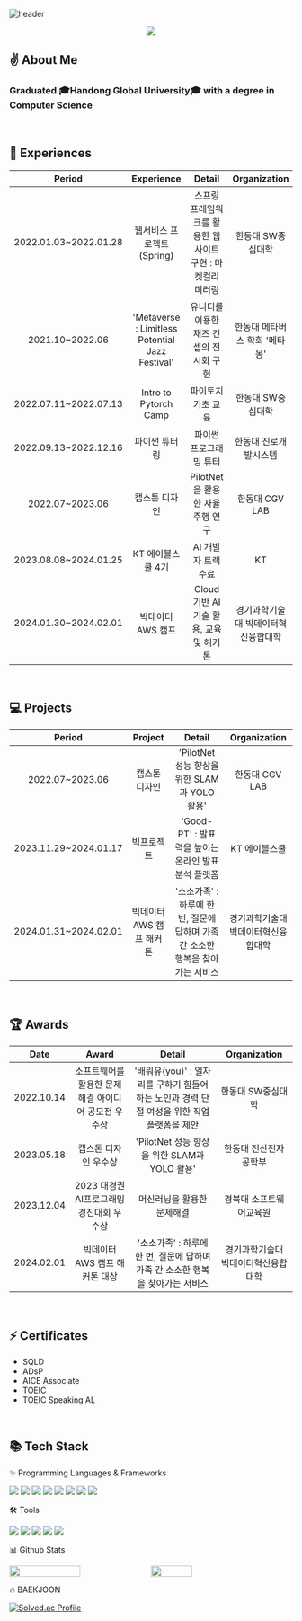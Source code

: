 <!--
**SuhyunRim118/SuhyunRim118** is a ✨ _special_ ✨ repository because its `README.md` (this file) appears on your GitHub profile.

Here are some ideas to get you started:

- 🔭 I’m currently working on ...
- 🌱 I’m currently learning ...
- 👯 I’m looking to collaborate on ...
- 🤔 I’m looking for help with ...
- 💬 Ask me about ...
- 📫 How to reach me: ...
- 😄 Pronouns: ...
- ⚡ Fun fact: ...
-->

![header](https://capsule-render.vercel.app/api?type=Cylinder&color=FFC155&fontColor=FFFFFF&height=150&section=header&text=Suhyun%20Github%20💡&fontSize=60&&animation=twinkling)

<div align=center>
	<img class="img" src="https://hits.seeyoufarm.com/api/count/incr/badge.svg?url=https%3A%2F%2Fgithub.com%2FSuhyunRim118&count_bg=%23FFC155&title_bg=%23000000&icon=github.svg&icon_color=%23E7E7E7&title=Github&edge_flat=false" />
</div>

## ✌️ About Me
<h3> Graduated 🎓Handong Global University🎓 with a degree in Computer Science </h3>
<br>

## 📌 Experiences
	
|**Period**|**Experience**|**Detail**|**Organization**|
|:---:|:---:|:---:|:---:|
|2022.01.03~2022.01.28|웹서비스 프로젝트 (Spring)|스프링 프레임워크를 활용한 웹 사이트 구현 : 마켓컬리 미러링|한동대 SW중심대학|
|2021.10~2022.06|'Metaverse : Limitless Potential Jazz Festival'|유니티를 이용한 재즈 컨셉의 전시회 구현|한동대 메타버스 학회 '메타몽'|
|2022.07.11~2022.07.13|Intro to Pytorch Camp|파이토치 기초 교육|한동대 SW중심대학|
|2022.09.13~2022.12.16|파이썬 튜터링|파이썬 프로그래밍 튜터|한동대 진로개발시스템|
|2022.07~2023.06|캡스톤 디자인|PilotNet을 활용한 자율주행 연구|한동대 CGV LAB|
|2023.08.08~2024.01.25|KT 에이블스쿨 4기|AI 개발자 트랙 수료|KT|
|2024.01.30~2024.02.01|빅데이터 AWS 캠프|Cloud 기반 AI 기술 활용, 교육 및 해커톤|경기과학기술대 빅데이터혁신융합대학|
<br>

## 💻 Projects
	
|**Period**|**Project**|**Detail**|**Organization**|
|:---:|:---:|:---:|:---:|
|2022.07~2023.06|캡스톤 디자인|'PilotNet 성능 향상을 위한 SLAM과 YOLO 활용'|한동대 CGV LAB|
|2023.11.29~2024.01.17|빅프로젝트|'Good-PT' : 발표력을 높이는 온라인 발표 분석 플랫폼|KT 에이블스쿨|
|2024.01.31~2024.02.01|빅데이터 AWS 캠프 해커톤|'소소가족' : 하루에 한 번, 질문에 답하며 가족 간 소소한 행복을 찾아가는 서비스|경기과학기술대 빅데이터혁신융합대학|
<br>

## 🏆 Awards
	
|**Date**|**Award**|**Detail**|**Organization**|
|:---:|:---:|:---:|:---:|
|2022.10.14|소프트웨어를 활용한 문제해결 아이디어 공모전 우수상|'배워유(you)' : 일자리를 구하기 힘들어하는 노인과 경력 단절 여성을 위한 직업 플랫폼을 제안|한동대 SW중심대학|
|2023.05.18|캡스톤 디자인 우수상|'PilotNet 성능 향상을 위한 SLAM과 YOLO 활용'|한동대 전산전자공학부|
|2023.12.04|2023 대경권 AI프로그래밍 경진대회 우수상|머신러닝을 활용한 문제해결|경북대 소프트웨어교육원|
|2024.02.01|빅데이터 AWS 캠프 해커톤 대상|'소소가족' : 하루에 한 번, 질문에 답하며 가족 간 소소한 행복을 찾아가는 서비스|경기과학기술대 빅데이터혁신융합대학|
<br>

## ⚡ Certificates

+ SQLD
+ ADsP
+ AICE Associate
+ TOEIC
+ TOEIC Speaking AL
<br>

## 📚 Tech Stack
<p>✨ Programming Languages & Frameworks </p>

<img src="https://img.shields.io/badge/Python-3776AB?style=flat&logo=Python&logoColor=white"> <img src="https://img.shields.io/badge/C++-00599C?style=flat&logo=C++&logoColor=white"> <img src="https://img.shields.io/badge/C-A8B9CC?style=flat&logo=C&logoColor=white"> <img src="https://img.shields.io/badge/R-276DC3?style=flat&logo=R&logoColor=white"> <img src="https://img.shields.io/badge/MySQL-4479A1?style=flat&logo=MySQL&logoColor=white"> <img src="https://img.shields.io/badge/Spring-6DB33F?style=flat&logo=Spring&logoColor=white"> <img src="https://img.shields.io/badge/Django-092E20?style=flat&logo=Django&logoColor=white"> <img src="https://img.shields.io/badge/Flask-000000?style=flat&logo=Flask&logoColor=white"> 
<br>

<p>🛠 Tools</p>

<img src="https://img.shields.io/badge/Visual%20Studio-5C2D91?style=flat&logo=VisualStudio&logoColor=white"> <img src="https://img.shields.io/badge/Visual%20Studio%20Code-007ACC?style=flat&logo=VisualStudioCode&logoColor=white"> <img src="https://img.shields.io/badge/GitHub-181717?style=flat&logo=GitHub&logoColor=white"> <img src="https://img.shields.io/badge/Eclipse%20IDE-2C2255?style=flat&logo=EclipseIDE&logoColor=white"> <img src="https://img.shields.io/badge/Linux-FCC624?style=flat&logo=Linux&logoColor=white"> 
<br>

<p>📊 Github Stats</p>

<div style="display: flex; flex-direction: row;">
<img style="height: auto; width: 50%;" class="img" src="https://github-readme-stats.vercel.app/api?username=SuhyunRim118&show_icons=true&theme=flag-india" />
<img style="height: auto; width: 38%;" class="img" src="https://github-readme-stats.vercel.app/api/top-langs/?username=SuhyunRim118&theme=flag-india&layout=compact" />
</div>

<p>🔥 BAEKJOON</p>

[![Solved.ac Profile](http://mazassumnida.wtf/api/v2/generate_badge?boj=estherr118)](https://solved.ac/estherr118/)
